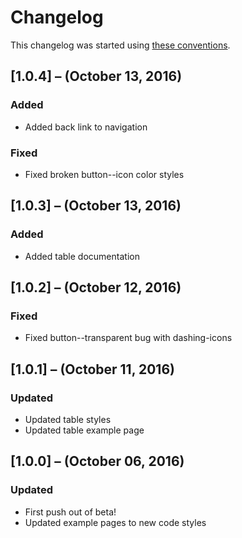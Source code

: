 # Changelog

This changelog was started using [these conventions](http://keepachangelog.com/).

## [1.0.4] – (October 13, 2016)

### Added

  * Added back link to navigation
  
### Fixed

  * Fixed broken button--icon color styles 

## [1.0.3] – (October 13, 2016)

### Added

  * Added table documentation
  
## [1.0.2] – (October 12, 2016)

### Fixed

  * Fixed button--transparent bug with dashing-icons
  
## [1.0.1] – (October 11, 2016)

### Updated

  * Updated table styles
  * Updated table example page
  
## [1.0.0] – (October 06, 2016)

### Updated

  * First push out of beta!
  * Updated example pages to new code styles
